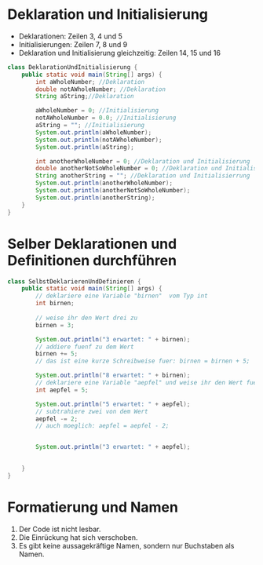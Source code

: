 # Deklaration und Initialisierung

 * Deklarationen: Zeilen 3, 4 und 5
 * Initialisierungen: Zeilen 7, 8 und 9
 * Deklaration und Initialisierung gleichzeitig: Zeilen 14, 15 und 16

```java
class DeklarationUndInitialisierung {
	public static void main(String[] args) {
		int aWholeNumber; //Deklaration
		double notAWholeNumber; //Deklaration
		String aString;//Deklaration

		aWholeNumber = 0; //Initialisierung
		notAWholeNumber = 0.0; //Initialisierung
		aString = ""; //Initialisierung
		System.out.println(aWholeNumber);
		System.out.println(notAWholeNumber);
		System.out.println(aString);

		int anotherWholeNumber = 0; //Deklaration und Initialisierung
		double anotherNotSoWholeNumber = 0; //Deklaration und Initialisierung
		String anotherString = ""; //Deklaration und Initialisierrung
		System.out.println(anotherWholeNumber);
		System.out.println(anotherNotSoWholeNumber);
		System.out.println(anotherString);
	}
}
```

# Selber Deklarationen und Definitionen durchführen

```java
class SelbstDeklarierenUndDefinieren {
	public static void main(String[] args) {
		// deklariere eine Variable "birnen"  vom Typ int
		int birnen;
		
		// weise ihr den Wert drei zu
		birnen = 3;

		System.out.println("3 erwartet: " + birnen);
		// addiere fuenf zu dem Wert
		birnen += 5;
		// das ist eine kurze Schreibweise fuer: birnen = birnen + 5;

		System.out.println("8 erwartet: " + birnen);
		// deklariere eine Variable "aepfel" und weise ihr den Wert fuenf zu
		int aepfel = 5;

		System.out.println("5 erwartet: " + aepfel);
		// subtrahiere zwei von dem Wert
		aepfel -= 2;
		// auch moeglich: aepfel = aepfel - 2;


		System.out.println("3 erwartet: " + aepfel);

		
	}
}
```

# Formatierung und Namen

 1. Der Code ist nicht lesbar.
 2. Die Einrückung hat sich verschoben.
 3. Es gibt keine aussagekräftige Namen, sondern nur Buchstaben als Namen.
